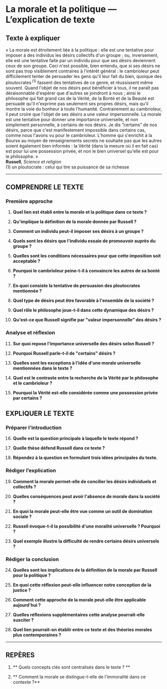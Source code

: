 # La morale et la politique — L’explication de texte

## Texte à expliquer
« La morale est étroitement liée à la politique : elle est une tentative pour imposer à des individus les désirs collectifs d'un groupe ; ou, inversement, elle est une tentative faite par un individu pour que ses désirs deviennent ceux de son groupe. Ceci n'est possible, bien entendu, que si ses désirs ne sont pas trop visiblement contraires à l'intérêt général : le cambrioleur peut difficilement tenter de persuader les gens qu'il leur fait du bien, quoique des ploutocrates&#x202F;<sup>(1)</sup> fassent des tentatives de ce genre, et réussissent même souvent. Quand l'objet de nos désirs peut bénéficier à tous, il ne paraît pas déraisonnable d'espérer que d'autres se joindront à nous ; ainsi le philosophe qui fait grand cas de la Vérité, de la Bonté et de la Beauté est persuadé qu'il n'exprime pas seulement ses propres désirs, mais qu'il montre la voie du bonheur à toute l'humanité. Contrairement au cambrioleur, il peut croire que l'objet de ses désirs a une valeur impersonnelle. La morale est une tentative pour donner une importance universelle, et non simplement personnelle, à certains de nos désirs. Je dis “certains” de nos désirs, parce que c'est manifestement impossible dans certains cas, comme nous l'avons vu pour le cambrioleur. L'homme qui s'enrichit à la Bourse au moyen de renseignements secrets ne souhaite pas que les autres soient également bien informés : la Vérité (dans la mesure où il en fait cas) est pour lui une possession privée, et non le bien universel qu'elle est pour le philosophe. »<br/><b>Russell</b>, <i>Science et religion</i><br/>(1) un ploutocrate : celui qui tire sa puissance de sa richesse

---

## COMPRENDRE LE TEXTE

### Première approche

1. **Quel lien est établi entre la morale et la politique dans ce texte ?**
  
2. **Qu'implique la définition de la morale donnée par Russell ?**
  
3. **Comment un individu peut-il imposer ses désirs à un groupe ?**

4. **Quels sont les désirs que l'individu essaie de promouvoir auprès du groupe ?**

5. **Quelles sont les conditions nécessaires pour que cette imposition soit acceptable ?**

6. **Pourquoi le cambrioleur peine-t-il à convaincre les autres de sa bonté ?**

7. **En quoi consiste la tentative de persuasion des ploutocrates mentionnée ?**

8. **Quel type de désirs peut être favorable à l'ensemble de la société ?**

9. **Quel rôle le philosophe joue-t-il dans cette dynamique des désirs ?**

10. **Qu'est-ce que Russell signifie par "valeur impersonnelle" des désirs ?**

### Analyse et réflexion

11. **Sur quoi repose l'importance universelle des désirs selon Russell ?**

12. **Pourquoi Russell parle-t-il de "certains" désirs ?**

13. **Quelles sont les exceptions à l'idée d'une morale universelle mentionnées dans le texte ?**

14. **Quel est le contraste entre la recherche de la Vérité par le philosophe et le cambrioleur ?**

15. **Pourquoi la Vérité est-elle considérée comme une possession privée par certains ?**

## EXPLIQUER LE TEXTE

### Préparer l’introduction

16. **Quelle est la question principale à laquelle le texte répond ?**

17. **Quelle thèse défend Russell dans ce texte ?**

18. **Répondez à la question en formulant trois idées principales du texte.**

### Rédiger l’explication

19. **Comment la morale permet-elle de concilier les désirs individuels et collectifs ?**

20. **Quelles conséquences peut avoir l'absence de morale dans la société ?**

21. **En quoi la morale peut-elle être vue comme un outil de domination sociale ?**

22. **Russell évoque-t-il la possibilité d'une moralité universelle ? Pourquoi ?**

23. **Quel exemple illustre la difficulté de rendre certains désirs universels ?**

### Rédiger la conclusion

24. **Quelles sont les implications de la définition de la morale par Russell pour la politique ?**

25. **En quoi cette réflexion peut-elle influencer notre conception de la justice ?**

26. **Comment cette approche de la morale peut-elle être applicable aujourd'hui ?**

27. **Quelles réflexions supplémentaires cette analyse pourrait-elle susciter ?**

28. **Quel lien pourrait-on établir entre ce texte et des théories morales plus contemporaines ?**

---

## REPÈRES

1. ** Quels concepts clés sont centralisés dans le texte ? **
  
2. ** Comment la morale se distingue-t-elle de l'immoralité dans ce contexte ?**